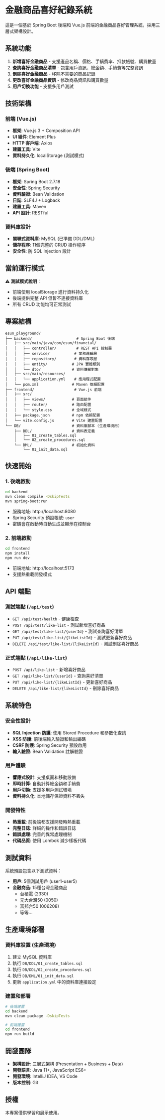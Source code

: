 # 金融商品喜好紀錄系統

這是一個基於 Spring Boot 後端和 Vue.js 前端的金融商品喜好管理系統，採用三層式架構設計。

## 系統功能

1. **新增喜好金融商品** - 支援產品名稱、價格、手續費率、扣款帳號、購買數量
2. **查詢喜好金融商品清單** - 包含用戶資訊、總金額、手續費等完整資訊
3. **刪除喜好金融商品** - 移除不需要的商品記錄
4. **更改喜好金融商品資訊** - 修改商品資訊和購買數量
5. **用戶切換功能** - 支援多用戶測試

## 技術架構

### 前端 (Vue.js)
- **框架**: Vue.js 3 + Composition API
- **UI 組件**: Element Plus
- **HTTP 客戶端**: Axios
- **建置工具**: Vite
- **資料持久化**: localStorage (測試模式)

### 後端 (Spring Boot)
- **框架**: Spring Boot 2.7.18
- **安全性**: Spring Security
- **資料驗證**: Bean Validation
- **日誌**: SLF4J + Logback
- **建置工具**: Maven
- **API 設計**: RESTful

### 資料庫設計
- **關聯式資料庫**: MySQL (已準備 DDL/DML)
- **儲存程序**: 11個完整的 CRUD 操作程序
- **安全性**: 防 SQL Injection 設計

## 當前運行模式

⚠️ **測試模式說明**：
- 前端使用 localStorage 進行資料持久化
- 後端提供完整 API 但暫不連接資料庫
- 所有 CRUD 功能均可正常測試

## 專案結構

```
esun_playground/
├── backend/                    # Spring Boot 後端
│   ├── src/main/java/com/esun/financial/
│   │   ├── controller/         # REST API 控制器
│   │   ├── service/           # 業務邏輯層
│   │   ├── repository/        # 資料存取層
│   │   ├── entity/           # JPA 實體類別
│   │   └── dto/              # 資料傳輸對象
│   ├── src/main/resources/
│   │   └── application.yml    # 應用程式配置
│   └── pom.xml               # Maven 依賴配置
├── frontend/                  # Vue.js 前端
│   ├── src/
│   │   ├── views/            # 頁面組件
│   │   ├── router/           # 路由配置
│   │   └── style.css         # 全域樣式
│   ├── package.json          # npm 依賴配置
│   └── vite.config.js        # Vite 建置配置
└── DB/                       # 資料庫腳本 (生產環境用)
    ├── DDL/                  # 資料表定義
    │   ├── 01_create_tables.sql
    │   └── 02_create_procedures.sql
    └── DML/                  # 初始化資料
        └── 01_init_data.sql
```

## 快速開始

### 1. 後端啟動
```bash
cd backend
mvn clean compile -DskipTests
mvn spring-boot:run
```
- 服務地址: http://localhost:8080
- Spring Security 預設帳號: `user`
- 密碼會在啟動時自動生成並顯示在控制台

### 2. 前端啟動
```bash
cd frontend
npm install
npm run dev
```
- 前端地址: http://localhost:5173
- 支援熱重載開發模式

## API 端點

### 測試端點 (`/api/test`)
- `GET /api/test/health` - 健康檢查
- `POST /api/test/like-list` - 測試新增喜好商品
- `GET /api/test/like-list/{userId}` - 測試查詢喜好清單
- `PUT /api/test/like-list/{likeListId}` - 測試更新喜好商品
- `DELETE /api/test/like-list/{likeListId}` - 測試刪除喜好商品

### 正式端點 (`/api/like-list`)
- `POST /api/like-list` - 新增喜好商品
- `GET /api/like-list/{userId}` - 查詢喜好清單
- `PUT /api/like-list/{likeListId}` - 更新喜好商品
- `DELETE /api/like-list/{likeListId}` - 刪除喜好商品

## 系統特色

### 安全性設計
- **SQL Injection 防護**: 使用 Stored Procedure 和參數化查詢
- **XSS 防護**: 前後端輸入驗證和輸出編碼
- **CSRF 防護**: Spring Security 預設啟用
- **輸入驗證**: Bean Validation 註解驗證

### 用戶體驗
- **響應式設計**: 支援桌面和移動設備
- **即時計算**: 自動計算總金額和手續費
- **用戶切換**: 支援多用戶測試環境
- **資料持久化**: 本地儲存保證資料不丟失

### 開發特性
- **熱重載**: 前後端都支援開發時熱重載
- **完整日誌**: 詳細的操作和錯誤日誌
- **錯誤處理**: 完善的異常處理機制
- **代碼品質**: 使用 Lombok 減少樣板代碼

## 測試資料

系統預設包含以下測試資料：
- **用戶**: 5個測試用戶 (user1-user5)
- **金融商品**: 15種台灣金融商品
  - 台積電 (2330)
  - 元大台灣50 (0050)
  - 富邦台50 (006208)
  - 等等...

## 生產環境部署

### 資料庫設置 (生產環境)
1. 建立 MySQL 資料庫
2. 執行 `DB/DDL/01_create_tables.sql`
3. 執行 `DB/DDL/02_create_procedures.sql`
4. 執行 `DB/DML/01_init_data.sql`
5. 更新 `application.yml` 中的資料庫連接設定

### 建置和部署
```bash
# 後端建置
cd backend
mvn clean package -DskipTests

# 前端建置
cd frontend
npm run build
```

## 開發團隊

- **架構設計**: 三層式架構 (Presentation + Business + Data)
- **開發語言**: Java 11+, JavaScript ES6+
- **開發環境**: IntelliJ IDEA, VS Code
- **版本控制**: Git

## 授權

本專案僅供學習和展示使用。 